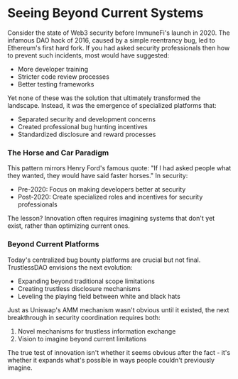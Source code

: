 # Seeing Beyond Current Systems

Consider the state of Web3 security before ImmuneFi's launch in 2020. The infamous DAO hack of 2016, caused by a simple reentrancy bug, led to Ethereum's first hard fork. If you had asked security professionals then how to prevent such incidents, most would have suggested:
- More developer training
- Stricter code review processes
- Better testing frameworks

Yet none of these was the solution that ultimately transformed the landscape. Instead, it was the emergence of specialized platforms that:
- Separated security and development concerns
- Created professional bug hunting incentives
- Standardized disclosure and reward processes

### The Horse and Car Paradigm

This pattern mirrors Henry Ford's famous quote: "If I had asked people what they wanted, they would have said faster horses." In security:
- Pre-2020: Focus on making developers better at security
- Post-2020: Create specialized roles and incentives for security professionals

The lesson? Innovation often requires imagining systems that don't yet exist, rather than optimizing current ones.

### Beyond Current Platforms

Today's centralized bug bounty platforms are crucial but not final. TrustlessDAO envisions the next evolution:
- Expanding beyond traditional scope limitations
- Creating trustless disclosure mechanisms
- Leveling the playing field between white and black hats

Just as Uniswap's AMM mechanism wasn't obvious until it existed, the next breakthrough in security coordination requires both:
1. Novel mechanisms for trustless information exchange
2. Vision to imagine beyond current limitations

The true test of innovation isn't whether it seems obvious after the fact - it's whether it expands what's possible in ways people couldn't previously imagine.
